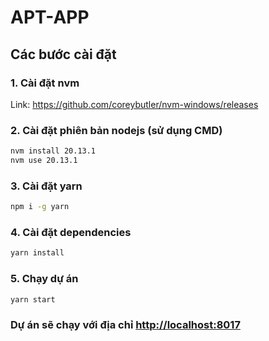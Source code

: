 # APT-APP

## Các bước cài đặt

### 1. Cài đặt nvm

Link: <https://github.com/coreybutler/nvm-windows/releases>

### 2. Cài đặt phiên bản nodejs (sử dụng CMD)

```bash
nvm install 20.13.1
nvm use 20.13.1
```

### 3. Cài đặt yarn

```bash
npm i -g yarn
```

### 4. Cài đặt dependencies

```bash
yarn install
```

### 5. Chạy dự án

```bash
yarn start
```

### Dự án sẽ chạy với địa chỉ <http://localhost:8017>
